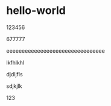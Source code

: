 # hello-world
123456

677777

eeeeeeeeeeeeeeeeeeeeeeeeeeeeeeee


lkfhlkhl

djdljfls

sdjkjlk



123
